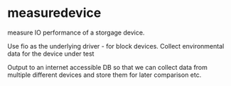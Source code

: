 # measuredevice
measure IO performance of a storgage device.

Use fio as the underlying driver - for block devices.
Collect environmental data for the device under test

Output to an internet accessible DB so that we can collect data from multiple different devices and store them for later comparison etc.


